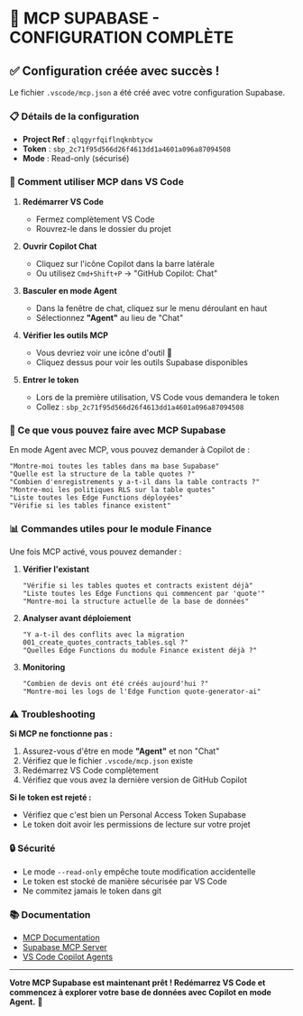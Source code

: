 # 🚀 MCP SUPABASE - CONFIGURATION COMPLÈTE

## ✅ Configuration créée avec succès !

Le fichier `.vscode/mcp.json` a été créé avec votre configuration Supabase.

### 📋 Détails de la configuration

- **Project Ref** : `qlqgyrfqiflnqknbtycw`
- **Token** : `sbp_2c71f95d566d26f4613dd1a4601a096a87094508`
- **Mode** : Read-only (sécurisé)

### 🔧 Comment utiliser MCP dans VS Code

1. **Redémarrer VS Code**
   - Fermez complètement VS Code
   - Rouvrez-le dans le dossier du projet

2. **Ouvrir Copilot Chat**
   - Cliquez sur l'icône Copilot dans la barre latérale
   - Ou utilisez `Cmd+Shift+P` → "GitHub Copilot: Chat"

3. **Basculer en mode Agent**
   - Dans la fenêtre de chat, cliquez sur le menu déroulant en haut
   - Sélectionnez **"Agent"** au lieu de "Chat"

4. **Vérifier les outils MCP**
   - Vous devriez voir une icône d'outil 🔧
   - Cliquez dessus pour voir les outils Supabase disponibles

5. **Entrer le token**
   - Lors de la première utilisation, VS Code vous demandera le token
   - Collez : `sbp_2c71f95d566d26f4613dd1a4601a096a87094508`

### 🎯 Ce que vous pouvez faire avec MCP Supabase

En mode Agent avec MCP, vous pouvez demander à Copilot de :

```
"Montre-moi toutes les tables dans ma base Supabase"
"Quelle est la structure de la table quotes ?"
"Combien d'enregistrements y a-t-il dans la table contracts ?"
"Montre-moi les politiques RLS sur la table quotes"
"Liste toutes les Edge Functions déployées"
"Vérifie si les tables finance existent"
```

### 📊 Commandes utiles pour le module Finance

Une fois MCP activé, vous pouvez demander :

1. **Vérifier l'existant**
   ```
   "Vérifie si les tables quotes et contracts existent déjà"
   "Liste toutes les Edge Functions qui commencent par 'quote'"
   "Montre-moi la structure actuelle de la base de données"
   ```

2. **Analyser avant déploiement**
   ```
   "Y a-t-il des conflits avec la migration 001_create_quotes_contracts_tables.sql ?"
   "Quelles Edge Functions du module Finance existent déjà ?"
   ```

3. **Monitoring**
   ```
   "Combien de devis ont été créés aujourd'hui ?"
   "Montre-moi les logs de l'Edge Function quote-generator-ai"
   ```

### ⚠️ Troubleshooting

**Si MCP ne fonctionne pas :**

1. Assurez-vous d'être en mode **"Agent"** et non "Chat"
2. Vérifiez que le fichier `.vscode/mcp.json` existe
3. Redémarrez VS Code complètement
4. Vérifiez que vous avez la dernière version de GitHub Copilot

**Si le token est rejeté :**
- Vérifiez que c'est bien un Personal Access Token Supabase
- Le token doit avoir les permissions de lecture sur votre projet

### 🔒 Sécurité

- Le mode `--read-only` empêche toute modification accidentelle
- Le token est stocké de manière sécurisée par VS Code
- Ne commitez jamais le token dans git

### 📚 Documentation

- [MCP Documentation](https://modelcontextprotocol.io/)
- [Supabase MCP Server](https://github.com/supabase/mcp-server-supabase)
- [VS Code Copilot Agents](https://code.visualstudio.com/docs/copilot/copilot-agents)

---

**Votre MCP Supabase est maintenant prêt ! Redémarrez VS Code et commencez à explorer votre base de données avec Copilot en mode Agent.** 🎉